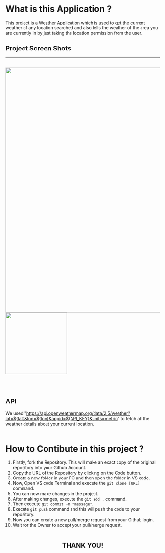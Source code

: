 # What is this Application ?
This project is a Weather Application which is used to get the current weather of any location searched and also tells the weather of the area you are currently in by just taking the location permission from the user. 


## Project Screen Shots
<hr><br>
<img  width="800"  src="https://user-images.githubusercontent.com/107469214/196509311-3916a5af-043c-4d1e-a84c-fa0c54abff31.png">
<img  width="200"  src="https://user-images.githubusercontent.com/107469214/196510315-5c1a3c38-4018-4fb3-924e-4a1e7e63c8ff.png">

<br><br>
## API 

We used "https://api.openweathermap.org/data/2.5/weather?lat=${lat}&lon=${lon}&appid=${API_KEY}&units=metric" to fetch all the weather details about your current location.
<br><br>

# How to Contibute in this project ?

1. Firstly, fork the Repository. This will make an exact copy of the original repository into your Github Account.
2. Copy the URL of the Repository by clicking on the Code button.
3. Create a new folder in your PC and then open the folder in VS code.
4. Now, Open VS code Terminal and execute the `git clone [URL]` command. 
5. You can now make changes in the project. 
6. After making changes, execute the `git add .` command.
7. Then execute `git commit -m "message"`.
8. Execute `git push` command and this will push the code to your repository.
9. Now you can create a new pull/merge request from your Github login.
10. Wait for the Owner to accept your pull/merge request.
<br><br>

<h2 align="center">THANK YOU!</h2>
<br>
